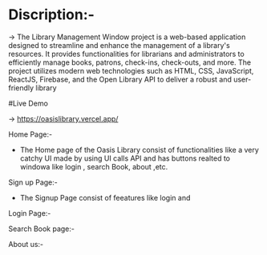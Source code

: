 


# Discription:-

-> The Library Management Window project is a web-based application designed to streamline and enhance the management of a library's resources. It provides functionalities for librarians and administrators to efficiently manage books, patrons, check-ins, check-outs, and more. The project utilizes modern web technologies such as HTML, CSS, JavaScript, ReactJS, Firebase, and the Open Library API to deliver a robust and user-friendly library 

#Live Demo

-> https://oasislibrary.vercel.app/

Home Page:- 

- The Home page of the Oasis Library consist of functionalities like a very catchy UI made by using UI calls API and has buttons realted to windowa like login , search Book, about ,etc.


Sign up Page:-

- The Signup Page consist of feeatures like login and 


Login Page:-



Search Book page:-



About us:-









